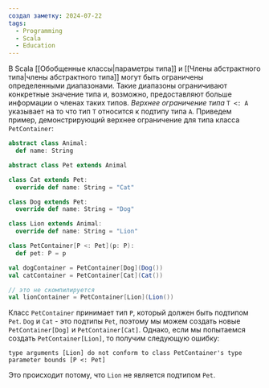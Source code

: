 ```yaml
---
создал заметку: 2024-07-22
tags:
  - Programming
  - Scala
  - Education
---
```

В Scala [[Обобщенные классы|параметры типа]] и [[Члены абстрактного типа|члены абстрактного типа]] могут быть ограничены определенными диапазонами. Такие диапазоны ограничивают конкретные значение типа и, возможно, предоставляют больше информации о членах таких типов. _Верхнее ограничение типа_ `T <: A` указывает на то что тип `T` относится к подтипу типа `A`. Приведем пример, демонстрирующий верхнее ограничение для типа класса `PetContainer`:
```scala
abstract class Animal:
  def name: String

abstract class Pet extends Animal

class Cat extends Pet:
  override def name: String = "Cat"

class Dog extends Pet:
  override def name: String = "Dog"

class Lion extends Animal:
  override def name: String = "Lion"

class PetContainer[P <: Pet](p: P):
  def pet: P = p

val dogContainer = PetContainer[Dog](Dog())
val catContainer = PetContainer[Cat](Cat())
```
```scala
// это не скомпилируется
val lionContainer = PetContainer[Lion](Lion())
```
Класс `PetContainer` принимает тип `P`, который должен быть подтипом `Pet`. `Dog` и `Cat` - это подтипы `Pet`, поэтому мы можем создать новые `PetContainer[Dog]` и `PetContainer[Cat]`. Однако, если мы попытаемся создать `PetContainer[Lion]`, то получим следующую ошибку:

`type arguments [Lion] do not conform to class PetContainer's type parameter bounds [P <: Pet]`

Это происходит потому, что `Lion` не является подтипом `Pet`.